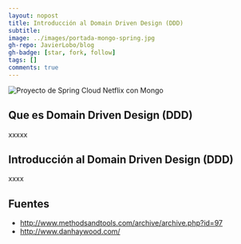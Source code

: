 ```yaml
---
layout: nopost
title: Introducción al Domain Driven Design (DDD)
subtitle: 
image: ../images/portada-mongo-spring.jpg
gh-repo: JavierLobo/blog
gh-badge: [star, fork, follow]
tags: []
comments: true
---
```

![](../images/DDD_1.jpeg "Proyecto de Spring Cloud Netflix con Mongo") 

## Que es Domain Driven Design (DDD)
xxxxx
## Introducción al Domain Driven Design (DDD)
xxxx
## Fuentes
* http://www.methodsandtools.com/archive/archive.php?id=97
* http://www.danhaywood.com/